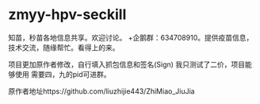 # zmyy-hpv-seckill
知苗，秒苗各地信息共享。欢迎讨论。
+企鹅群：634708910。提供疫苗信息，技术交流，随缘帮忙。看得上的来。

项目更加原作者修改，自行填入抓包信息和签名(Sign)
我只测试了二价，项目能够使用
需要四，九的pid可进群。

原作者地址https://github.com/liuzhijie443/ZhiMiao_JiuJia
